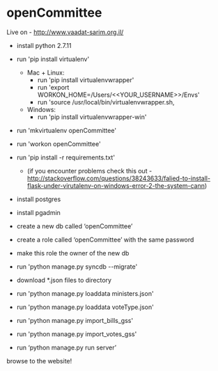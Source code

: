 openCommittee
=============
Live on - http://www.vaadat-sarim.org.il/

* install python 2.7.11
* run 'pip install virtualenv'
    * Mac + Linux:
        * run 'pip install virtualenvwrapper'
        * run 'export WORKON_HOME=/Users/<<YOUR_USERNAME>>/Envs'
        * run 'source /usr/local/bin/virtualenvwrapper.sh,
    * Windows:
        * run 'pip install virtualenvwrapper-win'

* run 'mkvirtualenv openCommittee'
* run 'workon openCommittee'
* run 'pip install -r requirements.txt'
    * (if you encounter problems check this out - http://stackoverflow.com/questions/38243633/falied-to-install-flask-under-virutalenv-on-windows-error-2-the-system-cann)
* install postgres
* install pgadmin
* create a new db called ‘openCommittee’
* create a role called ‘openCommittee’ with the same password
* make this role the owner of the new db
* run 'python manage.py syncdb --migrate'
* download *.json files to directory
* run 'python manage.py loaddata ministers.json'
* run 'python manage.py loaddata voteType.json'
* run 'python manage.py import_bills_gss'
* run 'python manage.py import_votes_gss'
* run ‘python manage.py run server’

browse to the website!
